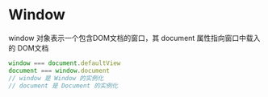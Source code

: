 # Window

window 对象表示一个包含DOM文档的窗口，其 document 属性指向窗口中载入的 DOM文档

```javascript
window === document.defaultView
document === window.document
// window 是 Window 的实例化
// document 是 Document 的实例化
```
